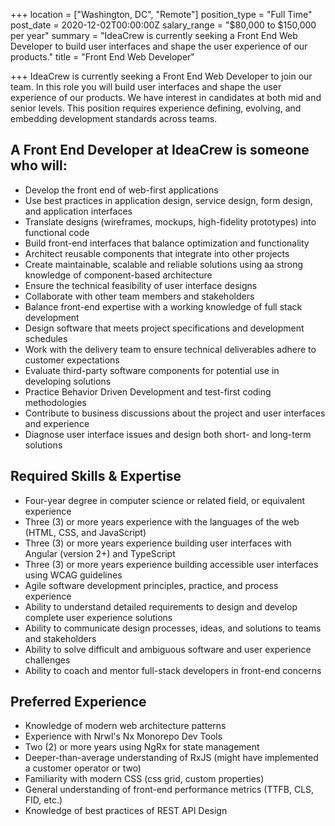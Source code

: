 +++
location = ["Washington, DC", "Remote"]
position_type = "Full Time"
post_date = 2020-12-02T00:00:00Z
salary_range = "$80,000 to $150,000 per year"
summary = "IdeaCrew is currently seeking a Front End Web Developer to build user interfaces and shape the user experience of our products."
title = "Front End Web Developer"

+++
IdeaCrew is currently seeking a Front End Web Developer to join our team. In this role you will build user interfaces and shape the user experience of our products. We have interest in candidates at both mid and senior levels. This position requires experience defining, evolving, and embedding development standards across teams.

## A Front End Developer at IdeaCrew is someone who will:

* Develop the front end of web-first applications
* Use best practices in application design, service design, form design, and application interfaces
* Translate designs (wireframes, mockups, high-fidelity prototypes) into functional code
* Build front-end interfaces that balance optimization and functionality
* Architect reusable components that integrate into other projects
* Create maintainable, scalable and reliable solutions using aa strong knowledge of component-based architecture
* Ensure the technical feasibility of user interface designs
* Collaborate with other team members and stakeholders
* Balance front-end expertise with a working knowledge of full stack development
* Design software that meets project specifications and development schedules
* Work with the delivery team to ensure technical deliverables adhere to customer expectations
* Evaluate third-party software components for potential use in developing solutions
* Practice Behavior Driven Development and test-first coding methodologies
* Contribute to business discussions about the project and user interfaces and experience
* Diagnose user interface issues and design both short- and long-term solutions

## Required Skills & Expertise

* Four-year degree in computer science or related field, or equivalent experience
* Three (3) or more years experience with the languages of the web (HTML, CSS, and JavaScript)
* Three (3) or more years experience building user interfaces with Angular (version 2+) and TypeScript
* Three (3) or more years experience building accessible user interfaces using WCAG guidelines
* Agile software development principles, practice, and process experience
* Ability to understand detailed requirements to design and develop complete user experience solutions
* Ability to communicate design processes, ideas, and solutions to teams and stakeholders
* Ability to solve difficult and ambiguous software and user experience challenges
* Ability to coach and mentor full-stack developers in front-end concerns

## Preferred Experience

* Knowledge of modern web architecture patterns
* Experience with Nrwl's Nx Monorepo Dev Tools
* Two (2) or more years using NgRx for state management
* Deeper-than-average understanding of RxJS (might have implemented a customer operator or two)
* Familiarity with modern CSS (css grid, custom properties)
* General understanding of front-end performance metrics (TTFB, CLS, FID, etc.)
* Knowledge of best practices of REST API Design